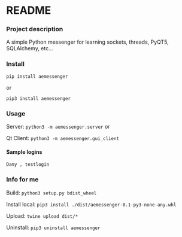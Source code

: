 # README #


### Project description ###

A simple Python messenger for learning sockets, threads, PyQT5, SQLAlchemy, etc...

### Install ###

```pip install aemessenger```

or

```pip3 install aemessenger```

### Usage ###

Server: ```python3 -m aemessenger.server``` or


Qt Client: ```python3 -m aemessenger.gui_client```

#### Sample logins ####
```Dany , testlogin```

### Info for me ###
Build: ```python3 setup.py bdist_wheel```

Install local: ```pip3 install ./dist/aemessenger-0.1-py3-none-any.whl```

Upload: ```twine upload dist/*```

Uninstall: ```pip3 uninstall aemessenger```
